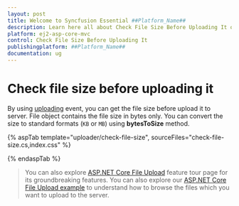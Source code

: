 ```yaml
---
layout: post
title: Welcome to Syncfusion Essential ##Platform_Name##
description: Learn here all about Check File Size Before Uploading It of Syncfusion Essential ##Platform_Name## widgets based on HTML5 and jQuery.
platform: ej2-asp-core-mvc
control: Check File Size Before Uploading It
publishingplatform: ##Platform_Name##
documentation: ug
---
```



# Check file size before uploading it

By using [uploading](https://help.syncfusion.com/cr/aspnetcore-js2/Syncfusion.EJ2.Inputs.Uploader.html#Syncfusion_EJ2_Inputs_Uploader_Uploading) event, you can get the file size before upload it to server.
File object contains the file size in bytes only.
You can convert the size to standard formats (`KB` or `MB`) using **bytesToSize** method.

{% aspTab template="uploader/check-file-size", sourceFiles="check-file-size.cs,index.css" %}

{% endaspTab %}

> You can also explore [ASP.NET Core File Upload](https://www.syncfusion.com/aspnet-core-ui-controls/file-upload) feature tour page for its groundbreaking features. You can also explore our [ASP.NET Core File Upload example](https://ej2.syncfusion.com/aspnetcore/Uploader/DefaultFunctionalities#/material) to understand how to browse the files which you want to upload to the server.